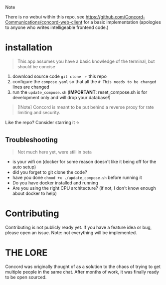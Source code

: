 > [!Note]
> There is no webui within this repo, see https://github.com/Concord-Communications/concord-web-client for a basic implementation (apologies to anyone who writes intelligeable frontend code.)


# installation
> This app assumes you have a basic knowledge of the terminal, but should be concise
1. download source code `git clone ` + this repo
2. configure the `compose.yaml` so that all the `# This needs to be changed` lines are changed
3. run the `update_compose.sh` (**IMPORTANT**: reset_compose.sh is for development only and will drop your database!)
> [!Note] Concord is meant to be put behind a reverse proxy for rate limiting and security. 

Like the repo? Consider starring it :star:

## Troubleshooting
> Not much here yet, were still in beta
- is your wifi on (docker for some reason doesn't like it being off for the auto setup)
- did you forget to git clone the code?
- have you done `chmod +x ./update_compose.sh` before running it
- Do you have docker installed and running
- Are you using the right CPU architecture? (if not, I don't know enough about docker to help)

# Contributing
Contributing is not publicly ready yet. If you have a feature idea or bug, please open an issue. Note: not everything will be implemented.

# THE LORE
Concord was originally thought of as a solution to the chaos of trying to get multiple people in the same chat. After months of work, it was finally ready to be open sourced.    